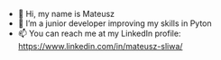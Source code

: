 - 👋 Hi, my name is Mateusz
- 🌱 I’m a junior developer improving my skills in Pyton
- 📫 You can reach me at my LinkedIn profile: https://www.linkedin.com/in/mateusz-sliwa/

<!---
mateusz-sliwa/mateusz-sliwa is a ✨ special ✨ repository because its `README.md` (this file) appears on your GitHub profile.
You can click the Preview link to take a look at your changes.
--->
